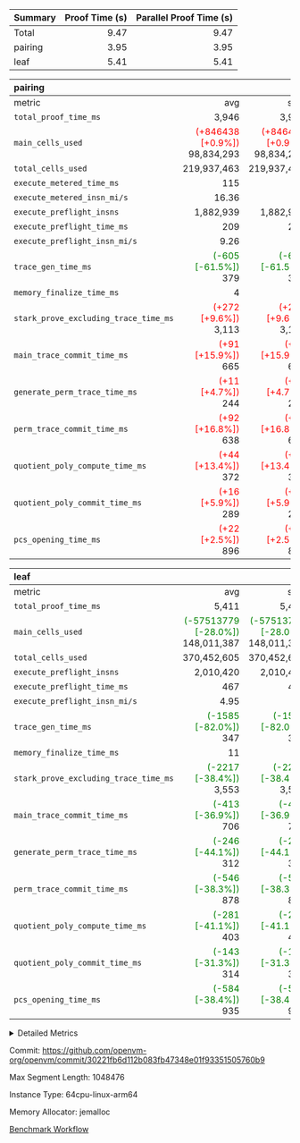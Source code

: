 | Summary | Proof Time (s) | Parallel Proof Time (s) |
|:---|---:|---:|
| Total |  9.47 |  9.47 |
| pairing |  3.95 |  3.95 |
| leaf |  5.41 |  5.41 |


| pairing |||||
|:---|---:|---:|---:|---:|
|metric|avg|sum|max|min|
| `total_proof_time_ms ` |  3,946 |  3,946 |  3,946 |  3,946 |
| `main_cells_used     ` | <span style='color: red'>(+846438 [+0.9%])</span> 98,834,293 | <span style='color: red'>(+846438 [+0.9%])</span> 98,834,293 | <span style='color: red'>(+846438 [+0.9%])</span> 98,834,293 | <span style='color: red'>(+846438 [+0.9%])</span> 98,834,293 |
| `total_cells_used    ` |  219,937,463 |  219,937,463 |  219,937,463 |  219,937,463 |
| `execute_metered_time_ms` |  115 | -          | -          | -          |
| `execute_metered_insn_mi/s` |  16.36 | -          |  16.36 |  16.36 |
| `execute_preflight_insns` |  1,882,939 |  1,882,939 |  1,882,939 |  1,882,939 |
| `execute_preflight_time_ms` |  209 |  209 |  209 |  209 |
| `execute_preflight_insn_mi/s` |  9.26 | -          |  9.26 |  9.26 |
| `trace_gen_time_ms   ` | <span style='color: green'>(-605 [-61.5%])</span> 379 | <span style='color: green'>(-605 [-61.5%])</span> 379 | <span style='color: green'>(-605 [-61.5%])</span> 379 | <span style='color: green'>(-605 [-61.5%])</span> 379 |
| `memory_finalize_time_ms` |  4 |  4 |  4 |  4 |
| `stark_prove_excluding_trace_time_ms` | <span style='color: red'>(+272 [+9.6%])</span> 3,113 | <span style='color: red'>(+272 [+9.6%])</span> 3,113 | <span style='color: red'>(+272 [+9.6%])</span> 3,113 | <span style='color: red'>(+272 [+9.6%])</span> 3,113 |
| `main_trace_commit_time_ms` | <span style='color: red'>(+91 [+15.9%])</span> 665 | <span style='color: red'>(+91 [+15.9%])</span> 665 | <span style='color: red'>(+91 [+15.9%])</span> 665 | <span style='color: red'>(+91 [+15.9%])</span> 665 |
| `generate_perm_trace_time_ms` | <span style='color: red'>(+11 [+4.7%])</span> 244 | <span style='color: red'>(+11 [+4.7%])</span> 244 | <span style='color: red'>(+11 [+4.7%])</span> 244 | <span style='color: red'>(+11 [+4.7%])</span> 244 |
| `perm_trace_commit_time_ms` | <span style='color: red'>(+92 [+16.8%])</span> 638 | <span style='color: red'>(+92 [+16.8%])</span> 638 | <span style='color: red'>(+92 [+16.8%])</span> 638 | <span style='color: red'>(+92 [+16.8%])</span> 638 |
| `quotient_poly_compute_time_ms` | <span style='color: red'>(+44 [+13.4%])</span> 372 | <span style='color: red'>(+44 [+13.4%])</span> 372 | <span style='color: red'>(+44 [+13.4%])</span> 372 | <span style='color: red'>(+44 [+13.4%])</span> 372 |
| `quotient_poly_commit_time_ms` | <span style='color: red'>(+16 [+5.9%])</span> 289 | <span style='color: red'>(+16 [+5.9%])</span> 289 | <span style='color: red'>(+16 [+5.9%])</span> 289 | <span style='color: red'>(+16 [+5.9%])</span> 289 |
| `pcs_opening_time_ms ` | <span style='color: red'>(+22 [+2.5%])</span> 896 | <span style='color: red'>(+22 [+2.5%])</span> 896 | <span style='color: red'>(+22 [+2.5%])</span> 896 | <span style='color: red'>(+22 [+2.5%])</span> 896 |

| leaf |||||
|:---|---:|---:|---:|---:|
|metric|avg|sum|max|min|
| `total_proof_time_ms ` |  5,411 |  5,411 |  5,411 |  5,411 |
| `main_cells_used     ` | <span style='color: green'>(-57513779 [-28.0%])</span> 148,011,387 | <span style='color: green'>(-57513779 [-28.0%])</span> 148,011,387 | <span style='color: green'>(-57513779 [-28.0%])</span> 148,011,387 | <span style='color: green'>(-57513779 [-28.0%])</span> 148,011,387 |
| `total_cells_used    ` |  370,452,605 |  370,452,605 |  370,452,605 |  370,452,605 |
| `execute_preflight_insns` |  2,010,420 |  2,010,420 |  2,010,420 |  2,010,420 |
| `execute_preflight_time_ms` |  467 |  467 |  467 |  467 |
| `execute_preflight_insn_mi/s` |  4.95 | -          |  4.95 |  4.95 |
| `trace_gen_time_ms   ` | <span style='color: green'>(-1585 [-82.0%])</span> 347 | <span style='color: green'>(-1585 [-82.0%])</span> 347 | <span style='color: green'>(-1585 [-82.0%])</span> 347 | <span style='color: green'>(-1585 [-82.0%])</span> 347 |
| `memory_finalize_time_ms` |  11 |  11 |  11 |  11 |
| `stark_prove_excluding_trace_time_ms` | <span style='color: green'>(-2217 [-38.4%])</span> 3,553 | <span style='color: green'>(-2217 [-38.4%])</span> 3,553 | <span style='color: green'>(-2217 [-38.4%])</span> 3,553 | <span style='color: green'>(-2217 [-38.4%])</span> 3,553 |
| `main_trace_commit_time_ms` | <span style='color: green'>(-413 [-36.9%])</span> 706 | <span style='color: green'>(-413 [-36.9%])</span> 706 | <span style='color: green'>(-413 [-36.9%])</span> 706 | <span style='color: green'>(-413 [-36.9%])</span> 706 |
| `generate_perm_trace_time_ms` | <span style='color: green'>(-246 [-44.1%])</span> 312 | <span style='color: green'>(-246 [-44.1%])</span> 312 | <span style='color: green'>(-246 [-44.1%])</span> 312 | <span style='color: green'>(-246 [-44.1%])</span> 312 |
| `perm_trace_commit_time_ms` | <span style='color: green'>(-546 [-38.3%])</span> 878 | <span style='color: green'>(-546 [-38.3%])</span> 878 | <span style='color: green'>(-546 [-38.3%])</span> 878 | <span style='color: green'>(-546 [-38.3%])</span> 878 |
| `quotient_poly_compute_time_ms` | <span style='color: green'>(-281 [-41.1%])</span> 403 | <span style='color: green'>(-281 [-41.1%])</span> 403 | <span style='color: green'>(-281 [-41.1%])</span> 403 | <span style='color: green'>(-281 [-41.1%])</span> 403 |
| `quotient_poly_commit_time_ms` | <span style='color: green'>(-143 [-31.3%])</span> 314 | <span style='color: green'>(-143 [-31.3%])</span> 314 | <span style='color: green'>(-143 [-31.3%])</span> 314 | <span style='color: green'>(-143 [-31.3%])</span> 314 |
| `pcs_opening_time_ms ` | <span style='color: green'>(-584 [-38.4%])</span> 935 | <span style='color: green'>(-584 [-38.4%])</span> 935 | <span style='color: green'>(-584 [-38.4%])</span> 935 | <span style='color: green'>(-584 [-38.4%])</span> 935 |



<details>
<summary>Detailed Metrics</summary>

|  | memory_to_vec_partition_time_ms | keygen_time_ms | app proof_time_ms | agg_layer_time_ms |
| --- | --- | --- | --- |
|  | 21 | 49 | 4,102 | 5,414 | 

| group | single_leaf_agg_time_ms | prove_segment_time_ms | num_children | memory_to_vec_partition_time_ms | fri.log_blowup | execute_metered_time_ms | execute_metered_insns | execute_metered_insn_mi/s | compute_user_public_values_proof_time_ms |
| --- | --- | --- | --- | --- | --- | --- | --- | --- | --- |
| leaf | 5,413 |  | 1 |  | 1 |  |  |  |  | 
| pairing |  | 3,946 |  | 6 | 1 | 115 | 1,882,939 | 16.36 | 38 | 

| group | air_name | quotient_deg | interactions | constraints |
| --- | --- | --- | --- | --- |
| leaf | AccessAdapterAir<2> | 2 | 5 | 12 | 
| leaf | AccessAdapterAir<4> | 2 | 5 | 12 | 
| leaf | AccessAdapterAir<8> | 2 | 5 | 12 | 
| leaf | FriReducedOpeningAir | 2 | 39 | 71 | 
| leaf | JalRangeCheckAir | 2 | 9 | 14 | 
| leaf | NativePoseidon2Air<BabyBearParameters>, 1> | 2 | 136 | 572 | 
| leaf | PhantomAir | 2 | 3 | 5 | 
| leaf | ProgramAir | 1 | 1 | 4 | 
| leaf | VariableRangeCheckerAir | 1 | 1 | 4 | 
| leaf | VmAirWrapper<AluNativeAdapterAir, FieldArithmeticCoreAir> | 2 | 15 | 27 | 
| leaf | VmAirWrapper<BranchNativeAdapterAir, BranchEqualCoreAir<1> | 2 | 11 | 25 | 
| leaf | VmAirWrapper<NativeAdapterAir<2, 0>, PublicValuesCoreAir> | 2 | 11 | 30 | 
| leaf | VmAirWrapper<NativeLoadStoreAdapterAir<1>, NativeLoadStoreCoreAir<1> | 2 | 15 | 20 | 
| leaf | VmAirWrapper<NativeLoadStoreAdapterAir<4>, NativeLoadStoreCoreAir<4> | 2 | 15 | 20 | 
| leaf | VmAirWrapper<NativeVectorizedAdapterAir<4>, FieldExtensionCoreAir> | 2 | 15 | 27 | 
| leaf | VmConnectorAir | 2 | 5 | 11 | 
| leaf | VolatileBoundaryAir | 2 | 7 | 19 | 
| pairing | AccessAdapterAir<16> | 2 | 5 | 12 | 
| pairing | AccessAdapterAir<2> | 2 | 5 | 12 | 
| pairing | AccessAdapterAir<32> | 2 | 5 | 12 | 
| pairing | AccessAdapterAir<4> | 2 | 5 | 12 | 
| pairing | AccessAdapterAir<8> | 2 | 5 | 12 | 
| pairing | BitwiseOperationLookupAir<8> | 2 | 2 | 4 | 
| pairing | MemoryMerkleAir<8> | 2 | 4 | 39 | 
| pairing | PersistentBoundaryAir<8> | 2 | 3 | 7 | 
| pairing | PhantomAir | 2 | 3 | 5 | 
| pairing | Poseidon2PeripheryAir<BabyBearParameters>, 1> | 2 | 1 | 286 | 
| pairing | ProgramAir | 1 | 1 | 4 | 
| pairing | RangeTupleCheckerAir<2> | 1 | 1 | 4 | 
| pairing | Rv32HintStoreAir | 2 | 18 | 28 | 
| pairing | VariableRangeCheckerAir | 1 | 1 | 4 | 
| pairing | VmAirWrapper<Rv32BaseAluAdapterAir, BaseAluCoreAir<4, 8> | 2 | 20 | 37 | 
| pairing | VmAirWrapper<Rv32BaseAluAdapterAir, LessThanCoreAir<4, 8> | 2 | 18 | 40 | 
| pairing | VmAirWrapper<Rv32BaseAluAdapterAir, ShiftCoreAir<4, 8> | 2 | 24 | 91 | 
| pairing | VmAirWrapper<Rv32BranchAdapterAir, BranchEqualCoreAir<4> | 2 | 11 | 20 | 
| pairing | VmAirWrapper<Rv32BranchAdapterAir, BranchLessThanCoreAir<4, 8> | 2 | 13 | 35 | 
| pairing | VmAirWrapper<Rv32CondRdWriteAdapterAir, Rv32JalLuiCoreAir> | 2 | 10 | 18 | 
| pairing | VmAirWrapper<Rv32IsEqualModAdapterAir<2, 1, 32, 32>, ModularIsEqualCoreAir<32, 4, 8> | 2 | 25 | 225 | 
| pairing | VmAirWrapper<Rv32JalrAdapterAir, Rv32JalrCoreAir> | 2 | 16 | 20 | 
| pairing | VmAirWrapper<Rv32LoadStoreAdapterAir, LoadSignExtendCoreAir<4, 8> | 2 | 18 | 33 | 
| pairing | VmAirWrapper<Rv32LoadStoreAdapterAir, LoadStoreCoreAir<4> | 2 | 17 | 40 | 
| pairing | VmAirWrapper<Rv32MultAdapterAir, DivRemCoreAir<4, 8> | 2 | 25 | 84 | 
| pairing | VmAirWrapper<Rv32MultAdapterAir, MulHCoreAir<4, 8> | 2 | 24 | 31 | 
| pairing | VmAirWrapper<Rv32MultAdapterAir, MultiplicationCoreAir<4, 8> | 2 | 19 | 19 | 
| pairing | VmAirWrapper<Rv32RdWriteAdapterAir, Rv32AuipcCoreAir> | 2 | 12 | 14 | 
| pairing | VmAirWrapper<Rv32VecHeapAdapterAir<1, 2, 2, 32, 32>, FieldExpressionCoreAir> | 2 | 415 | 480 | 
| pairing | VmAirWrapper<Rv32VecHeapAdapterAir<2, 1, 1, 32, 32>, FieldExpressionCoreAir> | 2 | 158 | 190 | 
| pairing | VmAirWrapper<Rv32VecHeapAdapterAir<2, 2, 2, 32, 32>, FieldExpressionCoreAir> | 2 | 428 | 457 | 
| pairing | VmConnectorAir | 2 | 5 | 11 | 

| group | air_name | idx | rows | prep_cols | perm_cols | main_cols | cells |
| --- | --- | --- | --- | --- | --- | --- | --- |
| leaf | AccessAdapterAir<2> | 0 | 1,048,576 |  | 16 | 11 | 28,311,552 | 
| leaf | AccessAdapterAir<4> | 0 | 524,288 |  | 16 | 13 | 15,204,352 | 
| leaf | AccessAdapterAir<8> | 0 | 16,384 |  | 16 | 17 | 540,672 | 
| leaf | FriReducedOpeningAir | 0 | 1,048,576 |  | 84 | 27 | 116,391,936 | 
| leaf | JalRangeCheckAir | 0 | 65,536 |  | 28 | 12 | 2,621,440 | 
| leaf | NativePoseidon2Air<BabyBearParameters>, 1> | 0 | 131,072 |  | 312 | 398 | 93,061,120 | 
| leaf | PhantomAir | 0 | 32,768 |  | 12 | 6 | 589,824 | 
| leaf | ProgramAir | 0 | 524,288 |  | 8 | 10 | 9,437,184 | 
| leaf | VariableRangeCheckerAir | 0 | 262,144 | 2 | 8 | 1 | 2,359,296 | 
| leaf | VmAirWrapper<AluNativeAdapterAir, FieldArithmeticCoreAir> | 0 | 1,048,576 |  | 36 | 29 | 68,157,440 | 
| leaf | VmAirWrapper<BranchNativeAdapterAir, BranchEqualCoreAir<1> | 0 | 262,144 |  | 28 | 23 | 13,369,344 | 
| leaf | VmAirWrapper<NativeAdapterAir<2, 0>, PublicValuesCoreAir> | 0 | 64 |  | 28 | 27 | 3,520 | 
| leaf | VmAirWrapper<NativeLoadStoreAdapterAir<1>, NativeLoadStoreCoreAir<1> | 0 | 524,288 |  | 40 | 21 | 31,981,568 | 
| leaf | VmAirWrapper<NativeLoadStoreAdapterAir<4>, NativeLoadStoreCoreAir<4> | 0 | 131,072 |  | 40 | 27 | 8,781,824 | 
| leaf | VmAirWrapper<NativeVectorizedAdapterAir<4>, FieldExtensionCoreAir> | 0 | 262,144 |  | 36 | 38 | 19,398,656 | 
| leaf | VmConnectorAir | 0 | 2 | 1 | 16 | 5 | 42 | 
| leaf | VolatileBoundaryAir | 0 | 262,144 |  | 20 | 12 | 8,388,608 | 

| group | air_name | segment | rows | prep_cols | perm_cols | main_cols | cells |
| --- | --- | --- | --- | --- | --- | --- | --- |
| pairing | AccessAdapterAir<16> | 0 | 262,144 |  | 16 | 25 | 10,747,904 | 
| pairing | AccessAdapterAir<32> | 0 | 131,072 |  | 16 | 41 | 7,471,104 | 
| pairing | AccessAdapterAir<8> | 0 | 524,288 |  | 16 | 17 | 17,301,504 | 
| pairing | BitwiseOperationLookupAir<8> | 0 | 65,536 | 3 | 8 | 2 | 655,360 | 
| pairing | MemoryMerkleAir<8> | 0 | 32,768 |  | 16 | 32 | 1,572,864 | 
| pairing | PersistentBoundaryAir<8> | 0 | 32,768 |  | 12 | 20 | 1,048,576 | 
| pairing | PhantomAir | 0 | 1 |  | 12 | 6 | 18 | 
| pairing | Poseidon2PeripheryAir<BabyBearParameters>, 1> | 0 | 32,768 |  | 8 | 300 | 10,092,544 | 
| pairing | ProgramAir | 0 | 32,768 |  | 8 | 10 | 589,824 | 
| pairing | RangeTupleCheckerAir<2> | 0 | 524,288 | 2 | 8 | 1 | 4,718,592 | 
| pairing | Rv32HintStoreAir | 0 | 256 |  | 44 | 32 | 19,456 | 
| pairing | VariableRangeCheckerAir | 0 | 262,144 | 2 | 8 | 1 | 2,359,296 | 
| pairing | VmAirWrapper<Rv32BaseAluAdapterAir, BaseAluCoreAir<4, 8> | 0 | 1,048,576 |  | 52 | 36 | 92,274,688 | 
| pairing | VmAirWrapper<Rv32BaseAluAdapterAir, LessThanCoreAir<4, 8> | 0 | 65,536 |  | 40 | 37 | 5,046,272 | 
| pairing | VmAirWrapper<Rv32BaseAluAdapterAir, ShiftCoreAir<4, 8> | 0 | 2,048 |  | 52 | 53 | 215,040 | 
| pairing | VmAirWrapper<Rv32BranchAdapterAir, BranchEqualCoreAir<4> | 0 | 262,144 |  | 28 | 26 | 14,155,776 | 
| pairing | VmAirWrapper<Rv32BranchAdapterAir, BranchLessThanCoreAir<4, 8> | 0 | 131,072 |  | 32 | 32 | 8,388,608 | 
| pairing | VmAirWrapper<Rv32CondRdWriteAdapterAir, Rv32JalLuiCoreAir> | 0 | 8,192 |  | 28 | 18 | 376,832 | 
| pairing | VmAirWrapper<Rv32IsEqualModAdapterAir<2, 1, 32, 32>, ModularIsEqualCoreAir<32, 4, 8> | 0 | 32 |  | 56 | 166 | 7,104 | 
| pairing | VmAirWrapper<Rv32JalrAdapterAir, Rv32JalrCoreAir> | 0 | 65,536 |  | 36 | 28 | 4,194,304 | 
| pairing | VmAirWrapper<Rv32LoadStoreAdapterAir, LoadStoreCoreAir<4> | 0 | 1,048,576 |  | 52 | 41 | 97,517,568 | 
| pairing | VmAirWrapper<Rv32MultAdapterAir, MulHCoreAir<4, 8> | 0 | 256 |  | 72 | 39 | 28,416 | 
| pairing | VmAirWrapper<Rv32MultAdapterAir, MultiplicationCoreAir<4, 8> | 0 | 512 |  | 52 | 31 | 42,496 | 
| pairing | VmAirWrapper<Rv32RdWriteAdapterAir, Rv32AuipcCoreAir> | 0 | 32,768 |  | 28 | 20 | 1,572,864 | 
| pairing | VmAirWrapper<Rv32VecHeapAdapterAir<2, 1, 1, 32, 32>, FieldExpressionCoreAir> | 0 | 1,024 |  | 320 | 263 | 596,992 | 
| pairing | VmAirWrapper<Rv32VecHeapAdapterAir<2, 2, 2, 32, 32>, FieldExpressionCoreAir> | 0 | 16,384 |  | 604 | 497 | 18,038,784 | 
| pairing | VmConnectorAir | 0 | 2 | 1 | 16 | 5 | 42 | 

| group | idx | trace_gen_time_ms | total_proof_time_ms | total_cells_used | total_cells | system_trace_gen_time_ms | stark_prove_excluding_trace_time_ms | single_trace_gen_time_ms | quotient_poly_compute_time_ms | quotient_poly_commit_time_ms | perm_trace_commit_time_ms | pcs_opening_time_ms | memory_finalize_time_ms | main_trace_commit_time_ms | main_cells_used | generate_perm_trace_time_ms | execute_preflight_time_ms | execute_preflight_insns | execute_preflight_insn_mi/s |
| --- | --- | --- | --- | --- | --- | --- | --- | --- | --- | --- | --- | --- | --- | --- | --- | --- | --- | --- | --- |
| leaf | 0 | 347 | 5,411 | 370,452,605 | 418,598,378 | 347 | 3,553 | 0 | 403 | 314 | 878 | 935 | 11 | 706 | 148,011,387 | 312 | 467 | 2,010,420 | 4.95 | 

| group | idx | trace_height_constraint | weighted_sum | threshold |
| --- | --- | --- | --- | --- |
| leaf | 0 | 0 | 7,274,628 | 2,013,265,921 | 
| leaf | 0 | 1 | 45,531,392 | 2,013,265,921 | 
| leaf | 0 | 2 | 3,637,314 | 2,013,265,921 | 
| leaf | 0 | 3 | 44,859,652 | 2,013,265,921 | 
| leaf | 0 | 4 | 262,144 | 2,013,265,921 | 
| leaf | 0 | 5 | 102,351,562 | 2,013,265,921 | 

| group | segment | trace_gen_time_ms | total_proof_time_ms | total_cells_used | total_cells | system_trace_gen_time_ms | stark_prove_excluding_trace_time_ms | single_trace_gen_time_ms | quotient_poly_compute_time_ms | quotient_poly_commit_time_ms | perm_trace_commit_time_ms | pcs_opening_time_ms | memory_to_vec_partition_time_ms | memory_finalize_time_ms | main_trace_commit_time_ms | main_cells_used | generate_perm_trace_time_ms | execute_preflight_time_ms | execute_preflight_insns | execute_preflight_insn_mi/s |
| --- | --- | --- | --- | --- | --- | --- | --- | --- | --- | --- | --- | --- | --- | --- | --- | --- | --- | --- | --- | --- |
| pairing | 0 | 379 | 3,946 | 219,937,463 | 304,931,516 | 379 | 3,113 | 0 | 372 | 289 | 638 | 896 | 7 | 4 | 665 | 98,834,293 | 244 | 209 | 1,882,939 | 9.26 | 

| group | segment | trace_height_constraint | weighted_sum | threshold |
| --- | --- | --- | --- | --- |
| pairing | 0 | 0 | 5,382,342 | 2,013,265,921 | 
| pairing | 0 | 1 | 18,152,512 | 2,013,265,921 | 
| pairing | 0 | 2 | 2,691,171 | 2,013,265,921 | 
| pairing | 0 | 3 | 25,000,068 | 2,013,265,921 | 
| pairing | 0 | 4 | 131,072 | 2,013,265,921 | 
| pairing | 0 | 5 | 65,536 | 2,013,265,921 | 
| pairing | 0 | 6 | 6,016,192 | 2,013,265,921 | 
| pairing | 0 | 7 | 4,096 | 2,013,265,921 | 
| pairing | 0 | 8 | 58,426,029 | 2,013,265,921 | 

</details>


Commit: https://github.com/openvm-org/openvm/commit/30221fb6d112b083fb47348e01f93351505760b9

Max Segment Length: 1048476

Instance Type: 64cpu-linux-arm64

Memory Allocator: jemalloc

[Benchmark Workflow](https://github.com/openvm-org/openvm/actions/runs/17051169760)
